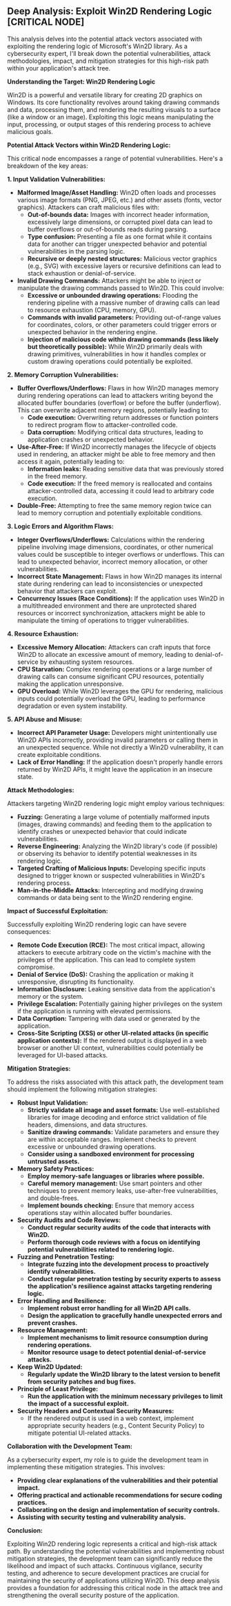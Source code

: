 ## Deep Analysis: Exploit Win2D Rendering Logic [CRITICAL NODE]

This analysis delves into the potential attack vectors associated with exploiting the rendering logic of Microsoft's Win2D library. As a cybersecurity expert, I'll break down the potential vulnerabilities, attack methodologies, impact, and mitigation strategies for this high-risk path within your application's attack tree.

**Understanding the Target: Win2D Rendering Logic**

Win2D is a powerful and versatile library for creating 2D graphics on Windows. Its core functionality revolves around taking drawing commands and data, processing them, and rendering the resulting visuals to a surface (like a window or an image). Exploiting this logic means manipulating the input, processing, or output stages of this rendering process to achieve malicious goals.

**Potential Attack Vectors within Win2D Rendering Logic:**

This critical node encompasses a range of potential vulnerabilities. Here's a breakdown of the key areas:

**1. Input Validation Vulnerabilities:**

* **Malformed Image/Asset Handling:** Win2D often loads and processes various image formats (PNG, JPEG, etc.) and other assets (fonts, vector graphics). Attackers can craft malicious files with:
    * **Out-of-bounds data:**  Images with incorrect header information, excessively large dimensions, or corrupted pixel data can lead to buffer overflows or out-of-bounds reads during parsing.
    * **Type confusion:** Presenting a file as one format while it contains data for another can trigger unexpected behavior and potential vulnerabilities in the parsing logic.
    * **Recursive or deeply nested structures:**  Malicious vector graphics (e.g., SVG) with excessive layers or recursive definitions can lead to stack exhaustion or denial-of-service.
* **Invalid Drawing Commands:**  Attackers might be able to inject or manipulate the drawing commands passed to Win2D. This could involve:
    * **Excessive or unbounded drawing operations:**  Flooding the rendering pipeline with a massive number of drawing calls can lead to resource exhaustion (CPU, memory, GPU).
    * **Commands with invalid parameters:** Providing out-of-range values for coordinates, colors, or other parameters could trigger errors or unexpected behavior in the rendering engine.
    * **Injection of malicious code within drawing commands (less likely but theoretically possible):**  While Win2D primarily deals with drawing primitives, vulnerabilities in how it handles complex or custom drawing operations could potentially be exploited.

**2. Memory Corruption Vulnerabilities:**

* **Buffer Overflows/Underflows:**  Flaws in how Win2D manages memory during rendering operations can lead to attackers writing beyond the allocated buffer boundaries (overflow) or before the buffer (underflow). This can overwrite adjacent memory regions, potentially leading to:
    * **Code execution:** Overwriting return addresses or function pointers to redirect program flow to attacker-controlled code.
    * **Data corruption:** Modifying critical data structures, leading to application crashes or unexpected behavior.
* **Use-After-Free:**  If Win2D incorrectly manages the lifecycle of objects used in rendering, an attacker might be able to free memory and then access it again, potentially leading to:
    * **Information leaks:**  Reading sensitive data that was previously stored in the freed memory.
    * **Code execution:**  If the freed memory is reallocated and contains attacker-controlled data, accessing it could lead to arbitrary code execution.
* **Double-Free:**  Attempting to free the same memory region twice can lead to memory corruption and potentially exploitable conditions.

**3. Logic Errors and Algorithm Flaws:**

* **Integer Overflows/Underflows:**  Calculations within the rendering pipeline involving image dimensions, coordinates, or other numerical values could be susceptible to integer overflows or underflows. This can lead to unexpected behavior, incorrect memory allocation, or other vulnerabilities.
* **Incorrect State Management:**  Flaws in how Win2D manages its internal state during rendering can lead to inconsistencies or unexpected behavior that attackers can exploit.
* **Concurrency Issues (Race Conditions):** If the application uses Win2D in a multithreaded environment and there are unprotected shared resources or incorrect synchronization, attackers might be able to manipulate the timing of operations to trigger vulnerabilities.

**4. Resource Exhaustion:**

* **Excessive Memory Allocation:**  Attackers can craft inputs that force Win2D to allocate an excessive amount of memory, leading to denial-of-service by exhausting system resources.
* **CPU Starvation:**  Complex rendering operations or a large number of drawing calls can consume significant CPU resources, potentially making the application unresponsive.
* **GPU Overload:**  While Win2D leverages the GPU for rendering, malicious inputs could potentially overload the GPU, leading to performance degradation or even system instability.

**5. API Abuse and Misuse:**

* **Incorrect API Parameter Usage:**  Developers might unintentionally use Win2D APIs incorrectly, providing invalid parameters or calling them in an unexpected sequence. While not directly a Win2D vulnerability, it can create exploitable conditions.
* **Lack of Error Handling:**  If the application doesn't properly handle errors returned by Win2D APIs, it might leave the application in an insecure state.

**Attack Methodologies:**

Attackers targeting Win2D rendering logic might employ various techniques:

* **Fuzzing:**  Generating a large volume of potentially malformed inputs (images, drawing commands) and feeding them to the application to identify crashes or unexpected behavior that could indicate vulnerabilities.
* **Reverse Engineering:**  Analyzing the Win2D library's code (if possible) or observing its behavior to identify potential weaknesses in its rendering logic.
* **Targeted Crafting of Malicious Inputs:**  Developing specific inputs designed to trigger known or suspected vulnerabilities in Win2D's rendering process.
* **Man-in-the-Middle Attacks:**  Intercepting and modifying drawing commands or data being sent to the Win2D rendering engine.

**Impact of Successful Exploitation:**

Successfully exploiting Win2D rendering logic can have severe consequences:

* **Remote Code Execution (RCE):**  The most critical impact, allowing attackers to execute arbitrary code on the victim's machine with the privileges of the application. This can lead to complete system compromise.
* **Denial of Service (DoS):**  Crashing the application or making it unresponsive, disrupting its functionality.
* **Information Disclosure:**  Leaking sensitive data from the application's memory or the system.
* **Privilege Escalation:**  Potentially gaining higher privileges on the system if the application is running with elevated permissions.
* **Data Corruption:**  Tampering with data used or generated by the application.
* **Cross-Site Scripting (XSS) or other UI-related attacks (in specific application contexts):** If the rendered output is displayed in a web browser or another UI context, vulnerabilities could potentially be leveraged for UI-based attacks.

**Mitigation Strategies:**

To address the risks associated with this attack path, the development team should implement the following mitigation strategies:

* **Robust Input Validation:**
    * **Strictly validate all image and asset formats:**  Use well-established libraries for image decoding and enforce strict validation of file headers, dimensions, and data structures.
    * **Sanitize drawing commands:**  Validate parameters and ensure they are within acceptable ranges. Implement checks to prevent excessive or unbounded drawing operations.
    * **Consider using a sandboxed environment for processing untrusted assets.**
* **Memory Safety Practices:**
    * **Employ memory-safe languages or libraries where possible.**
    * **Careful memory management:**  Use smart pointers and other techniques to prevent memory leaks, use-after-free vulnerabilities, and double-frees.
    * **Implement bounds checking:**  Ensure that memory access operations stay within allocated buffer boundaries.
* **Security Audits and Code Reviews:**
    * **Conduct regular security audits of the code that interacts with Win2D.**
    * **Perform thorough code reviews with a focus on identifying potential vulnerabilities related to rendering logic.**
* **Fuzzing and Penetration Testing:**
    * **Integrate fuzzing into the development process to proactively identify vulnerabilities.**
    * **Conduct regular penetration testing by security experts to assess the application's resilience against attacks targeting rendering logic.**
* **Error Handling and Resilience:**
    * **Implement robust error handling for all Win2D API calls.**
    * **Design the application to gracefully handle unexpected errors and prevent crashes.**
* **Resource Management:**
    * **Implement mechanisms to limit resource consumption during rendering operations.**
    * **Monitor resource usage to detect potential denial-of-service attacks.**
* **Keep Win2D Updated:**
    * **Regularly update the Win2D library to the latest version to benefit from security patches and bug fixes.**
* **Principle of Least Privilege:**
    * **Run the application with the minimum necessary privileges to limit the impact of a successful exploit.**
* **Security Headers and Contextual Security Measures:**
    * If the rendered output is used in a web context, implement appropriate security headers (e.g., Content Security Policy) to mitigate potential UI-related attacks.

**Collaboration with the Development Team:**

As a cybersecurity expert, my role is to guide the development team in implementing these mitigation strategies. This involves:

* **Providing clear explanations of the vulnerabilities and their potential impact.**
* **Offering practical and actionable recommendations for secure coding practices.**
* **Collaborating on the design and implementation of security controls.**
* **Assisting with security testing and vulnerability analysis.**

**Conclusion:**

Exploiting Win2D rendering logic represents a critical and high-risk attack path. By understanding the potential vulnerabilities and implementing robust mitigation strategies, the development team can significantly reduce the likelihood and impact of such attacks. Continuous vigilance, security testing, and adherence to secure development practices are crucial for maintaining the security of applications utilizing Win2D. This deep analysis provides a foundation for addressing this critical node in the attack tree and strengthening the overall security posture of the application.
